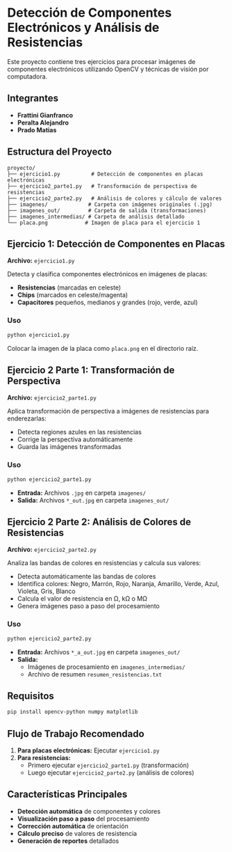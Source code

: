 # Detección de Componentes Electrónicos y Análisis de Resistencias

Este proyecto contiene tres ejercicios para procesar imágenes de componentes electrónicos utilizando OpenCV y técnicas de visión por computadora.

## Integrantes

- **Frattini Gianfranco**
- **Peralta Alejandro**
- **Prado Matias**

## Estructura del Proyecto

```
proyecto/
├── ejercicio1.py          # Detección de componentes en placas electrónicas
├── ejercicio2_parte1.py   # Transformación de perspectiva de resistencias
├── ejercicio2_parte2.py   # Análisis de colores y cálculo de valores
├── imagenes/             # Carpeta con imágenes originales (.jpg)
├── imagenes_out/         # Carpeta de salida (transformaciones)
├── imagenes_intermedias/ # Carpeta de análisis detallado
└── placa.png            # Imagen de placa para el ejercicio 1
```

## Ejercicio 1: Detección de Componentes en Placas

**Archivo:** `ejercicio1.py`

Detecta y clasifica componentes electrónicos en imágenes de placas:
- **Resistencias** (marcadas en celeste)
- **Chips** (marcados en celeste/magenta)
- **Capacitores** pequeños, medianos y grandes (rojo, verde, azul)

### Uso
```bash
python ejercicio1.py
```

Colocar la imagen de la placa como `placa.png` en el directorio raíz.

## Ejercicio 2 Parte 1: Transformación de Perspectiva

**Archivo:** `ejercicio2_parte1.py`

Aplica transformación de perspectiva a imágenes de resistencias para enderezarlas:
- Detecta regiones azules en las resistencias
- Corrige la perspectiva automáticamente
- Guarda las imágenes transformadas

### Uso
```bash
python ejercicio2_parte1.py
```

- **Entrada:** Archivos `.jpg` en carpeta `imagenes/`
- **Salida:** Archivos `*_out.jpg` en carpeta `imagenes_out/`

## Ejercicio 2 Parte 2: Análisis de Colores de Resistencias

**Archivo:** `ejercicio2_parte2.py`

Analiza las bandas de colores en resistencias y calcula sus valores:
- Detecta automáticamente las bandas de colores
- Identifica colores: Negro, Marrón, Rojo, Naranja, Amarillo, Verde, Azul, Violeta, Gris, Blanco
- Calcula el valor de resistencia en Ω, kΩ o MΩ
- Genera imágenes paso a paso del procesamiento

### Uso
```bash
python ejercicio2_parte2.py
```

- **Entrada:** Archivos `*_a_out.jpg` en carpeta `imagenes_out/`
- **Salida:** 
  - Imágenes de procesamiento en `imagenes_intermedias/`
  - Archivo de resumen `resumen_resistencias.txt`

## Requisitos

```bash
pip install opencv-python numpy matplotlib
```

## Flujo de Trabajo Recomendado

1. **Para placas electrónicas:** Ejecutar `ejercicio1.py`
2. **Para resistencias:** 
   - Primero ejecutar `ejercicio2_parte1.py` (transformación)
   - Luego ejecutar `ejercicio2_parte2.py` (análisis de colores)

## Características Principales

- **Detección automática** de componentes y colores
- **Visualización paso a paso** del procesamiento
- **Corrección automática** de orientación
- **Cálculo preciso** de valores de resistencia
- **Generación de reportes** detallados
